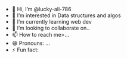- 👋 Hi, I’m @lucky-ali-786
- 👀 I’m interested in Data structures and algos
- 🌱 I’m currently learning web dev
- 💞️ I’m looking to collaborate on..
- 📫 How to reach me>...
- 😄 Pronouns: ...
- ⚡ Fun fact: 

<!---
lucky-ali-786/lucky-ali-786 is a ✨ special ✨ repository because its `README.md` (this file) appears on your GitHub profile.
You can click the Preview link to take a look at your changes.
--->
